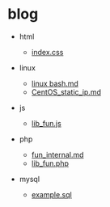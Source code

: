 # blog

- html
	- [index.css](/html/index.css)

- linux
	- [linux bash.md](/linux/bash.md)
	- [CentOS_static_ip.md](/linux/CentOS_static_ip.md)

- js
	- [lib_fun.js](/js/lib_fun.js)

- php
	- [fun_internal.md](/php/fun_internal.md)
	- [lib_fun.php](/php/lib_fun.php)

- mysql
	- [example.sql](/mysql/example.sql)

